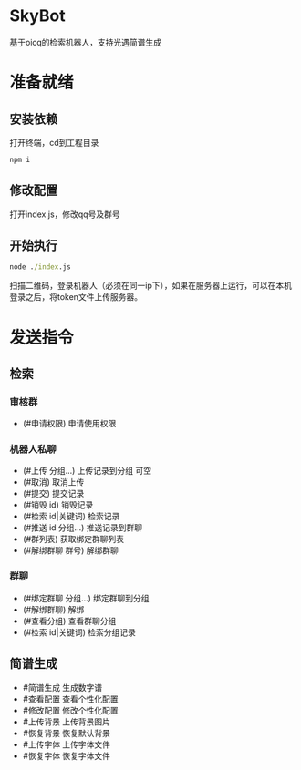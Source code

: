 # SkyBot
基于oicq的检索机器人，支持光遇简谱生成

# 准备就绪
## 安装依赖
打开终端，cd到工程目录
``` cmd
npm i
```

## 修改配置
打开index.js，修改qq号及群号

## 开始执行
``` cmd
node ./index.js
```
扫描二维码，登录机器人（必须在同一ip下），如果在服务器上运行，可以在本机登录之后，将token文件上传服务器。

# 发送指令
## 检索
### 审核群
- (#申请权限) 申请使用权限

### 机器人私聊
- (#上传 分组...) 上传记录到分组 可空
- (#取消) 取消上传
- (#提交) 提交记录
- (#销毁 id) 销毁记录
- (#检索 id|关键词) 检索记录
- (#推送 id 分组...) 推送记录到群聊
- (#群列表) 获取绑定群聊列表
- (#解绑群聊 群号) 解绑群聊

### 群聊
- (#绑定群聊 分组...) 绑定群聊到分组
- (#解绑群聊) 解绑
- (#查看分组) 查看群聊分组
- (#检索 id|关键词) 检索分组记录

## 简谱生成
- #简谱生成 生成数字谱
- #查看配置 查看个性化配置
- #修改配置 修改个性化配置
- #上传背景 上传背景图片
- #恢复背景 恢复默认背景
- #上传字体 上传字体文件
- #恢复字体 恢复字体文件
